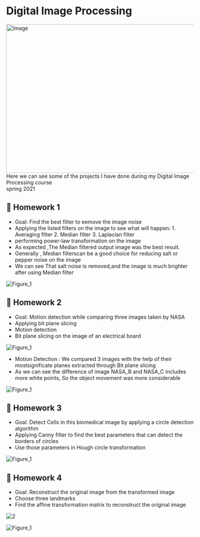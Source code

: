 # Digital Image Processing
<img align="left" alt="Image" src="https://images.unsplash.com/photo-1526374965328-7f61d4dc18c5?ixid=MnwxMjA3fDB8MHxwaG90by1wYWdlfHx8fGVufDB8fHx8&ixlib=rb-1.2.1&auto=format&fit=crop&w=870&q=80" width="1000" height="400" />

Here we can see some of the projects I have done during my Digital Image Processing course <br /> spring 2021

## 🔖 Homework 1 
- Goal: Find the best filter to eemove the image noise 
- Applying the listed filters on the image to see what will happen: 
       1. Averaging filter
       2. Median filter
       3. Laplacian filter
- performing power-law transformation on the image
- As expected ,The Median filtered output image was the best result.
- Generally , Median filterscan be a good choice for reducing salt or pepper noise on the image
- We can see That salt noise is removed,and the image is much brighter after using Median filter

![Figure_1](https://user-images.githubusercontent.com/88426435/137598918-c16b2a50-b8be-4e08-92c9-49d6df3acf1a.png)

## 🔖 Homework 2
- Goal: Motion detection while comparing three images taken by NASA
- Applying bit plane slicing
- Motion detection
- Bit plane slicing on the image of an electrical board

![Figure_1](https://user-images.githubusercontent.com/88426435/137601504-946d66dd-d9ca-4b55-9721-adbd1a2406ae.png)

- Motion Detection : We compared 3 images with the help of their mostsignificate planes extracted through Bit plane slicing 
- As we can see the difference of image NASA_B and NASA_C includes more white points, So the object movement was more considerable 

![Figure_1](https://user-images.githubusercontent.com/88426435/137601630-1986f440-2a9f-43c2-8654-723d86adb999.png)

## 🔖 Homework 3
- Goal: Detect Cells in this biomedical image by applying a circle detection algorithm
- Applying Canny filter to find the best parameters that can detect the borders of circles
- Use those parameters in Hough circle transformation

![Figure_1](https://user-images.githubusercontent.com/88426435/137601796-24f09b47-7332-44df-8b42-f9bf4fa11115.png)

## 🔖 Homework 4
- Goal: Reconstruct the original image from the transformed image
- Choose three landmarks 
- Find the affine transformation matrix to reconstruct the original image

![2](https://user-images.githubusercontent.com/88426435/137602162-32152f6c-5339-4b01-a93e-2f81f6460609.png)

![Figure_1](https://user-images.githubusercontent.com/88426435/137602192-0ce64e2d-3502-4422-a47f-8fcae918faaf.png)

